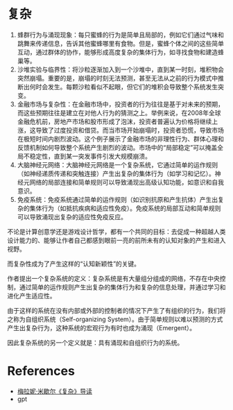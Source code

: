 # 复杂

1. 蜂群行为与涌现现象：每只蜜蜂的行为是简单且局部的，例如它们通过气味和跳舞来传递信息，告诉其他蜜蜂哪里有食物。但是，蜜蜂个体之间的这些简单互动，通过群体的协作，能够形成高度复杂的集体行为，如寻找食物和建造蜂巢等。
2. 沙堆实验与临界性：将沙粒逐渐加入到一个沙堆中，直到某一时刻，堆积物会突然崩塌。重要的是，崩塌的时刻无法预测，甚至无法从之前的行为模式中推断出何时会发生。每颗沙粒看似不起眼，但它们的堆积会导致整个系统发生突变。
3. 金融市场与复杂性：在金融市场中，投资者的行为往往是基于对未来的预期，而这些预期往往是建立在对他人行为的猜测之上。举例来说，在2008年全球金融危机前，房地产市场和股市形成了泡沫，投资者普遍认为价格将继续上涨，这导致了过度投资和借贷。而当市场开始崩塌时，投资者恐慌，导致市场在极短时间内剧烈波动。这个例子展示了金融市场的非理性行为、群体心理和反馈机制如何导致整个系统产生剧烈的波动。市场中的“局部稳定”可以掩盖全局不稳定性，直到某一突发事件引发大规模崩溃。
4. 大脑神经元网络：大脑神经元网络是一个复杂系统，它通过简单的运作规则（如神经递质传递和突触连接）产生出复杂的集体行为（如学习和记忆）。神经元网络的局部连接和简单规则可以导致涌现出高级认知功能，如意识和自我意识。
5. 免疫系统：免疫系统通过简单的运作规则（如识别抗原和产生抗体）产生出复杂的集体行为（如抵抗疾病和适应性免疫）。免疫系统的局部互动和简单规则可以导致涌现出复杂的适应性免疫反应。

不论是计算创意学还是游戏设计哲学，都有一个共同的目标：去促成一种超越人类设计能力的、能够让作者自己都感到眼前一亮的前所未有的认知对象的产生和进入视野。

而复杂性成为了产生这样的“认知新颖性”的关键。

作者提出一个复杂系统的定义：复杂系统是有大量组分组成的网络，不存在中央控制，通过简单的运作规则产生出复杂的集体行为和复杂的信息处理，并通过学习和进化产生适应性。

由于这样的系统在没有内部或外部的控制者的情况下产生了有组织的行为，我们将之称为自组织系统（Self-organizing System）。由于简单规则以难以预测的方式产生出复杂行为，这种系统的宏观行为有时也成为涌现（Emergent）。

因此复杂系统的另一个定义就是：具有涌现和自组织行为的系统。

# References
 - [梅拉妮·米歇尔《复杂》导读](https://www.psyxel.com/mitchell-complexity-guided-tour/)
 - gpt
